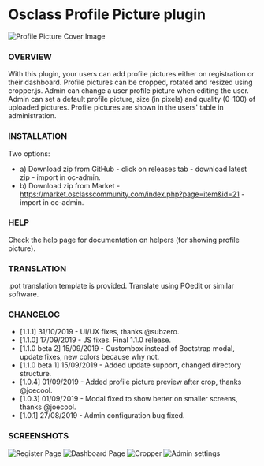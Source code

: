 # Osclass Profile Picture plugin

![Profile Picture Cover Image](https://raw.githubusercontent.com/webmods-croatia/oscplugin-profilepicture/master/screenshots/cover.jpg)

### OVERVIEW
With this plugin, your users can add profile pictures either on registration or their dashboard.
Profile pictures can be cropped, rotated and resized using cropper.js.
Admin can change a user profile picture when editing the user.
Admin can set a default profile picture, size (in pixels) and quality (0-100) of uploaded pictures.
Profile pictures are shown in the users' table in administration.

### INSTALLATION
Two options:
- a) Download zip from GitHub - click on releases tab - download latest zip - import in oc-admin.
- b) Download zip from Market - https://market.osclasscommunity.com/index.php?page=item&id=21 - import in oc-admin.

### HELP
Check the help page for documentation on helpers (for showing profile picture).

### TRANSLATION
.pot translation template is provided. Translate using POedit or similar software.

### CHANGELOG
- [1.1.1] 31/10/2019 - UI/UX fixes, thanks @subzero.
- [1.1.0] 17/09/2019 - JS fixes. Final 1.1.0 release.
- [1.1.0 beta 2] 15/09/2019 - Custombox instead of Bootstrap modal, update fixes, new colors because why not.
- [1.1.0 beta 1] 15/09/2019 - Added update support, changed directory structure.
- [1.0.4] 01/09/2019 - Added profile picture preview after crop, thanks @joecool.
- [1.0.3] 01/09/2019 - Modal fixed to show better on smaller screens, thanks @joecool.
- [1.0.1] 27/08/2019 - Admin configuration bug fixed.

### SCREENSHOTS
![Register Page](https://raw.githubusercontent.com/webmods-croatia/oscplugin-profilepicture/master/screenshots/register%20page.jpg)
![Dashboard Page](https://raw.githubusercontent.com/webmods-croatia/oscplugin-profilepicture/master/screenshots/dashboard%20page.jpg)
![Cropper](https://raw.githubusercontent.com/webmods-croatia/oscplugin-profilepicture/master/screenshots/cropper.jpg)
![Admin settings](https://raw.githubusercontent.com/webmods-croatia/oscplugin-profilepicture/master/screenshots/admin%20page.jpg)

